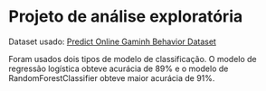# Projeto de análise exploratória  

Dataset usado: [Predict Online Gaminh Behavior Dataset]( https://www.kaggle.com/datasets/rabieelkharoua/predict-online-gaming-behavior-dataset/data ) 

Foram usados dois tipos de modelo de classificação. O modelo de regressão logística obteve acurácia de 89% e o modelo de RandomForestClassifier obteve maior acurácia de 91%. 
